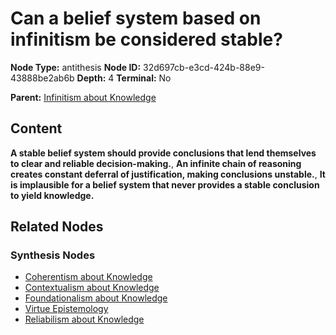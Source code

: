 # Can a belief system based on infinitism be considered stable?

**Node Type:** antithesis
**Node ID:** 32d697cb-e3cd-424b-88e9-43888be2ab6b
**Depth:** 4
**Terminal:** No

**Parent:** [Infinitism about Knowledge](infinitism-about-knowledge-synthesis-3e66b9e9-1d55-48b3-9366-6997deb0b5a4.md)

## Content

**A stable belief system should provide conclusions that lend themselves to clear and reliable decision-making.**, **An infinite chain of reasoning creates constant deferral of justification, making conclusions unstable.**, **It is implausible for a belief system that never provides a stable conclusion to yield knowledge.**

## Related Nodes

### Synthesis Nodes

- [Coherentism about Knowledge](coherentism-about-knowledge-synthesis-9bebb605-0d12-4f44-8017-54eb088c5fff.md)
- [Contextualism about Knowledge](contextualism-about-knowledge-synthesis-918d3423-f887-4436-9bdf-1fbc1f7430a2.md)
- [Foundationalism about Knowledge](foundationalism-about-knowledge-synthesis-cb7b0d91-f850-400d-b22a-e6194f4149de.md)
- [Virtue Epistemology](virtue-epistemology-synthesis-33c39a2e-0af7-4dba-8b62-e9b761fb19c5.md)
- [Reliabilism about Knowledge](reliabilism-about-knowledge-synthesis-a7dd049c-a096-4ce1-a99d-5959b7ac1d19.md)
